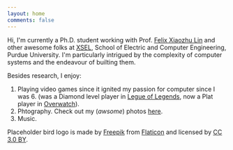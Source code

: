 ```yaml
---
layout: home
comments: false
---
```


Hi, I'm currently a Ph.D. student working with Prof. [Felix Xiaozhu Lin](https://engineering.purdue.edu/~xzl/) and other awesome folks at [XSEL](http://xsel.rocks), School of Electric and Computer Engineering, Purdue University. I'm particularly intrigued by the complexity of computer systems and the endeavour of builting them. 

Besides research, I enjoy: 
1.	Playing video games since it ignited my passion for computer since I was 6. (was a Diamond level player in [Legue of Legends](), now a Plat player in [Overwatch]()).
2.	Phtography. Check out my (*awsome*) photos [here](placeholder).
3.	Music.   

Placeholder bird logo is made by [Freepik](http://www.freepik.com) from [Flaticon](http://www.flaticon.com) and licensed by [CC 3.0 BY](http://creativecommons.org/licenses/by/3.0/).






